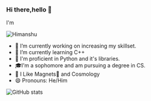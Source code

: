 ### Hi there,hello 🤘
I'm

![Himanshu](https://user-images.githubusercontent.com/85930567/130364196-a5b6a614-b208-4b9b-a10e-d1647ad06d23.png)
- 🔭 I’m currently working on increasing my skillset.
- 🌱 I’m currently learning C++
- 🥇 I'm proficient in Python and it's libraries.
- 🎓I'm a sophomore and am pursuing a degree in CS.
- 🌟 I Like Magnets🧲 and Cosmology
- 😄 Pronouns: He/Him

![GitHub stats](https://github-readme-stats.vercel.app/api?username=himanshubalani&show_icons=true&theme=outrun)

